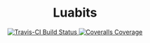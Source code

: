 <h1 align="center">Luabits</h1>
<div align="center">
	<a href="https://travis-ci.org/zoebasil/luabits">
		<img src="https://api.travis-ci.org/zoebasil/luabits.svg?branch=master" alt="Travis-CI Build Status" />
	</a>
	<a href="https://coveralls.io/github/zoebasil/luabits?branch=master">
		<img src="https://coveralls.io/repos/github/zoebasil/luabits/badge.svg?branch=master" alt="Coveralls Coverage" />
	</a>
</div>

